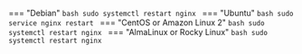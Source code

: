 === "Debian"
    ```bash
    sudo systemctl restart nginx
    ```
=== "Ubuntu"
    ```bash
    sudo service nginx restart
    ```
=== "CentOS or Amazon Linux 2"
    ```bash
    sudo systemctl restart nginx
    ```
=== "AlmaLinux or Rocky Linux"
    ```bash
    sudo systemctl restart nginx
    ```
